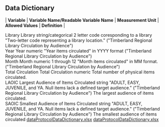 ## Data Dictionary
| **Variable** | **Variable Name/Readable Variable Name** | **Measurement Unit** | **Allowed Values** | **Definition** |
				
Library	Library	string/categorical		2 letter code coresponding to a library	"Two-letter code representing a library location." ("Timberland Regional Library Circulation by Audience")				
Year	Year	numeric			"Year items circulated" in YYYY format ("Timberland Regional Library Circulation by Audience")				
Month	Month	numeric		1 through 12	"Month items circulated" in MM format. ("Timberland Regional Library Circulation by Audience")				
Total Circulation	Total Circulation	numeric			Total number of physical items circulated.				
LAOIC	Largest Audience of Items Circulated	string		"ADULT, EASY, JUVENILE, and YA. Null items lack a defined target audience." ("Timberland Regional Library Circulation by Audience")	The largest audience of items circulated.				
SAOIC	Smallest Audience of Items Circulated	string		"ADULT, EASY, JUVENILE, and YA. Null items lack a defined target audience." ("Timberland Regional Library Circulation by Audience")	The smallest audience of items circulated				[dataProtocolDataDictionary.xlsx](https://github.com/ramaHas/TimberlandLibrary/files/6110086/dataProtocolDataDictionary.xlsx)
[dataProtocolDataDictionary.xlsx](https://github.com/ramaHas/TimberlandLibrary/files/6110088/dataProtocolDataDictionary.xlsx)
